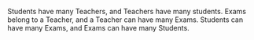 Students have many Teachers, and Teachers have many students.
Exams belong to a Teacher, and a Teacher can have many Exams.
Students can have many Exams, and Exams can have many Students.



